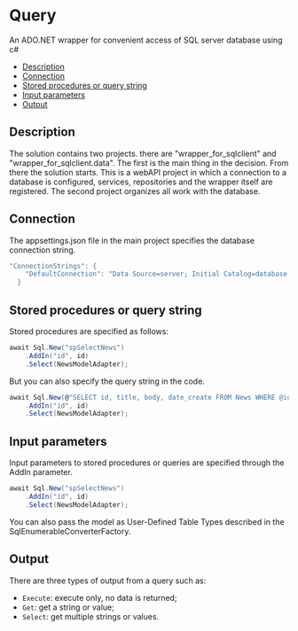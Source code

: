 # Query

An ADO.NET wrapper for convenient access of SQL server database using c#

* [Description](#description)
* [Connection](#сonnection)
* [Stored procedures or query string](#stored-procedures-or-query-string)
* [Input parameters](#input-parameters)
* [Output](#output)

## Description

The solution contains two projects. there are "wrapper_for_sqlclient" and "wrapper_for_sqlclient.data". The first is the main thing in the decision. 
From there the solution starts. This is a webAPI project in which a connection to a database is configured, services, repositories and the wrapper itself are registered. 
The second project organizes all work with the database.

## Connection

The appsettings.json file in the main project specifies the database connection string.

```cs
"ConnectionStrings": {
    "DefaultConnection": "Data Source=server; Initial Catalog=database; User Id=user; Password=password"
  }
```

## Stored procedures or query string

Stored procedures are specified as follows:

```cs
await Sql.New("spSelectNews")
    .AddIn("id", id)
    .Select(NewsModelAdapter);
```

But you can also specify the query string in the code.

```cs
await Sql.New(@"SELECT id, title, body, date_create FROM News WHERE @id is null or id = @id ORDER BY id DESC", System.Data.CommandType.Text)
    .AddIn("id", id)
    .Select(NewsModelAdapter);
```

## Input parameters

Input parameters to stored procedures or queries are specified through the AddIn parameter.

```cs
await Sql.New("spSelectNews")
    .AddIn("id", id)
    .Select(NewsModelAdapter);
```

You can also pass the model as User-Defined Table Types described in the SqlEnumerableConverterFactory.

## Output

There are three types of output from a query such as:
* `Execute`: execute only, no data is returned;
* `Get`: get a string or value;
* `Select`: get multiple strings or values.
